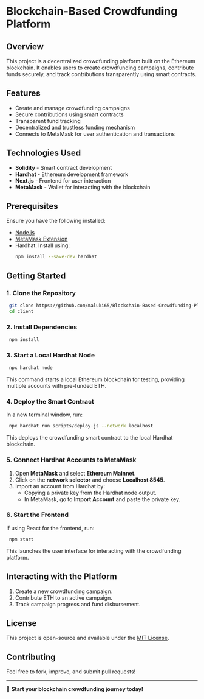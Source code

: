 # Blockchain-Based Crowdfunding Platform

## Overview
This project is a decentralized crowdfunding platform built on the Ethereum blockchain. It enables users to create crowdfunding campaigns, contribute funds securely, and track contributions transparently using smart contracts.

## Features
- Create and manage crowdfunding campaigns
- Secure contributions using smart contracts
- Transparent fund tracking
- Decentralized and trustless funding mechanism
- Connects to MetaMask for user authentication and transactions

## Technologies Used
- **Solidity** - Smart contract development
- **Hardhat** - Ethereum development framework
- **Next.js** - Frontend for user interaction
- **MetaMask** - Wallet for interacting with the blockchain

## Prerequisites
Ensure you have the following installed:
- [Node.js](https://nodejs.org/)
- [MetaMask Extension](https://metamask.io/)
- Hardhat: Install using:
  ```sh
  npm install --save-dev hardhat
  ```

## Getting Started

### 1. Clone the Repository
```sh
 git clone https://github.com/maluki65/Blockchain-Based-Crowdfunding-Platform.git
 cd client
```

### 2. Install Dependencies
```sh
 npm install
```

### 3. Start a Local Hardhat Node
```sh
 npx hardhat node
```
This command starts a local Ethereum blockchain for testing, providing multiple accounts with pre-funded ETH.

### 4. Deploy the Smart Contract
In a new terminal window, run:
```sh
 npx hardhat run scripts/deploy.js --network localhost
```
This deploys the crowdfunding smart contract to the local Hardhat blockchain.

### 5. Connect Hardhat Accounts to MetaMask
1. Open **MetaMask** and select **Ethereum Mainnet**.
2. Click on the **network selector** and choose **Localhost 8545**.
3. Import an account from Hardhat by:
   - Copying a private key from the Hardhat node output.
   - In MetaMask, go to **Import Account** and paste the private key.

### 6. Start the Frontend
If using React for the frontend, run:
```sh
 npm start
```
This launches the user interface for interacting with the crowdfunding platform.

## Interacting with the Platform
1. Create a new crowdfunding campaign.
2. Contribute ETH to an active campaign.
3. Track campaign progress and fund disbursement.

## License
This project is open-source and available under the [MIT License](LICENSE).

## Contributing
Feel free to fork, improve, and submit pull requests!

---
🚀 **Start your blockchain crowdfunding journey today!**

